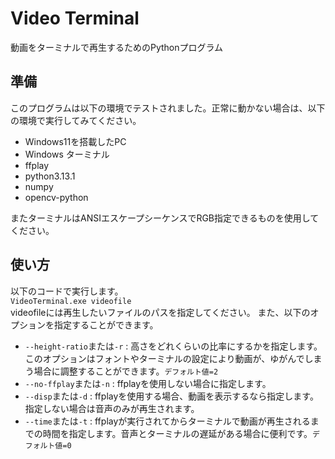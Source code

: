 # Video Terminal
動画をターミナルで再生するためのPythonプログラム
## 準備
このプログラムは以下の環境でテストされました。正常に動かない場合は、以下の環境で実行してみてください。
* Windows11を搭載したPC
* Windows ターミナル
* ffplay
* python3.13.1
* numpy
* opencv-python

またターミナルはANSIエスケープシーケンスでRGB指定できるものを使用してください。
## 使い方
以下のコードで実行します。  
`VideoTerminal.exe videofile`  
videofileには再生したいファイルのパスを指定してください。
また、以下のオプションを指定することができます。  
* `--height-ratio`または`-r` : 高さをどれくらいの比率にするかを指定します。このオプションはフォントやターミナルの設定により動画が、ゆがんでしまう場合に調整することができます。`デフォルト値=2`
* `--no-ffplay`または`-n` : ffplayを使用しない場合に指定します。
* `--disp`または`-d` : ffplayを使用する場合、動画を表示するなら指定します。指定しない場合は音声のみが再生されます。
* `--time`または`-t` : ffplayが実行されてからターミナルで動画が再生されるまでの時間を指定します。音声とターミナルの遅延がある場合に便利です。`デフォルト値=0`
